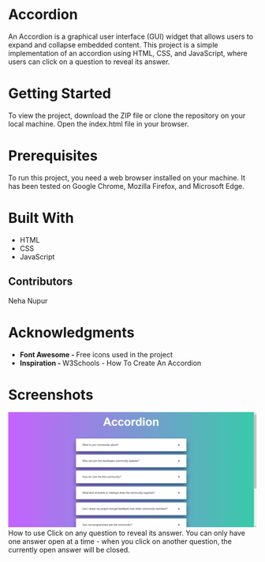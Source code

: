 # Accordion

An Accordion is a graphical user interface (GUI) widget that allows users to expand and collapse embedded content. This project is a simple implementation of an accordion using HTML, CSS, and JavaScript, where users can click on a question to reveal its answer.

<h1>Getting Started</h1>

To view the project, download the ZIP file or clone the repository on your local machine. Open the index.html file in your browser.

<h1>Prerequisites</h1>

To run this project, you need a web browser installed on your machine. It has been tested on Google Chrome, Mozilla Firefox, and Microsoft Edge.

<h1>Built With</h1>
<ul>
  <li>HTML</li>
  <li>CSS</li>
  <li>JavaScript</li>
</ul>

<h2>Contributors</h2>
  Neha Nupur
  
  <h1>Acknowledgments</h1>
  <ul>
    <li><strong>Font Awesome - </strong>Free icons used in the project</li>
  <li><strong>Inspiration - </strong>W3Schools - How To Create An Accordion</li>
</ul>

 <h1>Screenshots</h1>
   <img src="Accordion.png" alt="Accordion"
 
  <h1>How to use</h1>
  Click on any question to reveal its answer. You can only have one answer open at a time - when you click on another question, the currently open answer will be closed.
   

